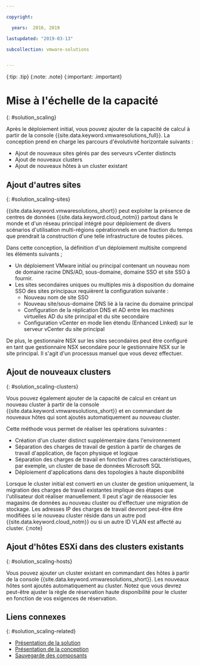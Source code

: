 ```yaml
---

copyright:

  years:  2016, 2019

lastupdated: "2019-03-13"

subcollection: vmware-solutions


---
```


{:tip: .tip}
{:note: .note}
{:important: .important}

# Mise à l'échelle de la capacité
{: #solution_scaling}

Après le déploiement initial, vous pouvez ajouter de la capacité de calcul à partir de la console {{site.data.keyword.vmwaresolutions_full}}. La conception prend en charge les parcours d'évolutivité horizontale suivants :
* Ajout de nouveaux sites gérés par des serveurs vCenter distincts
* Ajout de nouveaux clusters
* Ajout de nouveaux hôtes à un cluster existant

## Ajout d'autres sites
{: #solution_scaling-sites}

{{site.data.keyword.vmwaresolutions_short}} peut exploiter la présence de centres de données {{site.data.keyword.cloud_notm}} partout dans le monde et d'un réseau principal intégré pour déploiement de divers scénarios d'utilisation multi-régions opérationnels en une fraction du temps que prendrait la construction d'une telle infrastructure de toutes pièces.

Dans cette conception, la définition d'un déploiement multisite comprend les éléments suivants ;
* Un déploiement VMware initial ou principal contenant un nouveau nom de domaine racine DNS/AD, sous-domaine, domaine SSO et site SSO à fournir.
* Les sites secondaires uniques ou multiples mis à disposition du domaine SSO des sites principaux requièrent la configuration suivante :
   * Nouveau nom de site SSO
   * Nouveau site/sous-domaine DNS lié à la racine du domaine principal
   * Configuration de la réplication DNS et AD entre les machines virtuelles AD du site principal et du site secondaire
   * Configuration vCenter en mode lien étendu (Enhanced Linked) sur le serveur vCenter du site principal

De plus, le gestionnaire NSX sur les sites secondaires peut être configuré en tant que gestionnaire NSX secondaire pour le gestionnaire NSX sur le site principal. Il s'agit d'un processus manuel que vous devez effectuer.

## Ajout de nouveaux clusters
{: #solution_scaling-clusters}

Vous pouvez également ajouter de la capacité de calcul en créant un nouveau cluster à partir de la console {{site.data.keyword.vmwaresolutions_short}} et en commandant de nouveaux hôtes qui sont ajoutés automatiquement au nouveau cluster.

Cette méthode vous permet de réaliser les opérations suivantes :
* Création d'un cluster distinct supplémentaire dans l'environnement
* Séparation des charges de travail de gestion à partir de charges de travail d'application, de façon physique et logique
* Séparation des charges de travail en fonction d'autres caractéristiques, par exemple, un cluster de base de données Microsoft SQL
* Déploiement d'applications dans des topologies à haute disponibilité

Lorsque le cluster initial est converti en un cluster de gestion uniquement, la migration des charges de travail existantes implique des étapes que l'utilisateur doit réaliser manuellement. Il peut s'agir de réassocier les magasins de données au nouveau cluster ou d'effectuer une migration de stockage. Les adresses IP des charges de travail devront peut-être être modifiées si le nouveau cluster réside dans un autre pod {{site.data.keyword.cloud_notm}} ou si un autre ID VLAN est affecté au cluster.
{:note}

## Ajout d'hôtes ESXi dans des clusters existants
{: #solution_scaling-hosts}

Vous pouvez ajouter un cluster existant en commandant des hôtes à partir de la console {{site.data.keyword.vmwaresolutions_short}}.  Les nouveaux hôtes sont ajoutés automatiquement au cluster. Notez que vous devrez peut-être ajuster la règle de réservation haute disponibilité pour le cluster en fonction de vos exigences de réservation.

## Liens connexes
{: #solution_scaling-related}

* [Présentation de la solution](/docs/services/vmwaresolutions/archiref/solution?topic=vmware-solutions-solution_overview)
* [Présentation de la conception](/docs/services/vmwaresolutions/archiref/solution?topic=vmware-solutions-design_overview)
* [Sauvegarde des composants](/docs/services/vmwaresolutions/archiref/solution?topic=vmware-solutions-solution_backingup)
